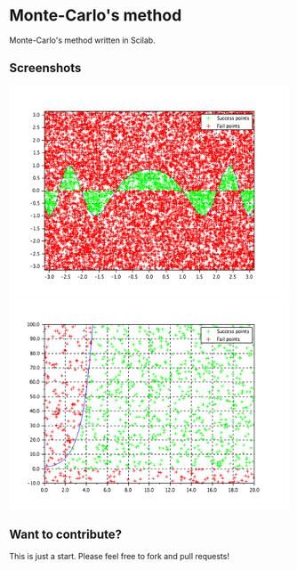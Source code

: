 # Monte-Carlo's method
Monte-Carlo's method written in Scilab.

## Screenshots
![Monte-Carlo method](https://github.com/louisfisch/monte-carlo-method/raw/master/screenshots/435facac-d673-11e5-804c-9b8821453898.png)
![Monte-Carlo method](https://github.com/louisfisch/monte-carlo-method/raw/master/screenshots/435a739a-d673-11e5-84a8-446006eba902.png)

## Want to contribute?
This is just a start. Please feel free to fork and pull requests!